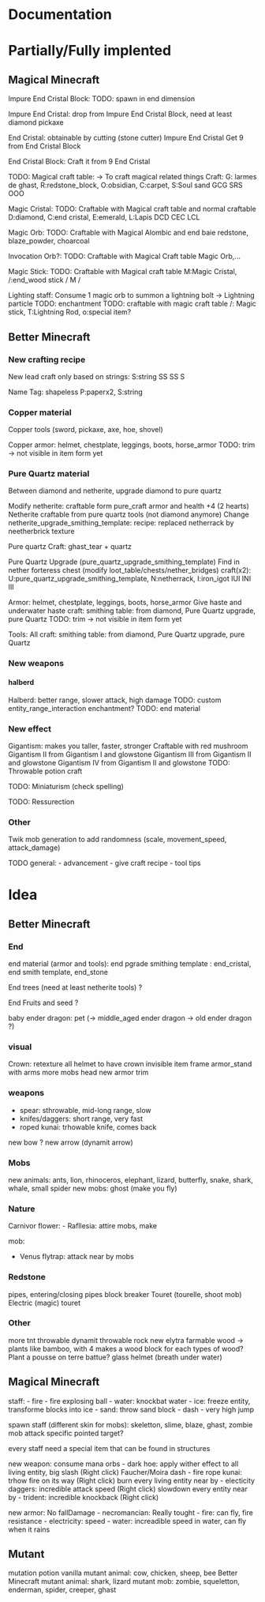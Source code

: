 # Documentation

# Partially/Fully implented

## Magical Minecraft

Impure End Cristal Block:
    TODO: spawn in end dimension

Impure End Cristal:
    drop from Impure End Cristal Block, need at least diamond pickaxe


End Cristal:
    obtainable by cutting (stone cutter) Impure End Cristal
    Get 9 from End Cristal Block


End Cristal Block:
    Craft it from 9 End Cristal


TODO: Magical craft table:
    -> To craft magical related things
    Craft:
        G: larmes de ghast, R:redstone_block, O:obsidian, C:carpet, S:Soul sand
        GCG
        SRS
        OOO


Magic Cristal:
    TODO: Craftable with Magical craft table and normal craftable
        D:diamond, C:end cristal, E:emerald, L:Lapis
        DCD
        CEC
        LCL


Magic Orb:
    TODO: Craftable with Magical Alombic and end baie
        redstone, blaze_powder, choarcoal

Invocation Orb?:
    TODO: Craftable with Magical Craft table
        Magic Orb,...


Magic Stick:
    TODO: Craftable with Magical craft table
        M:Magic Cristal, /:end_wood stick
            /
          M
        /


Lighting staff:
    Consume 1 magic orb to summon a lightning bolt
    -> Lightning particle
    TODO: enchantment
    TODO: craftable with magic craft table
        /: Magic stick, T:Lightning Rod, o:special item?



## Better Minecraft

### New crafting recipe

New lead craft only based on strings:
    S:string
     SS
     SS
    S

Name Tag: shapeless
    P:paperx2, S:string



### Copper material

Copper tools (sword, pickaxe, axe, hoe, shovel)

Copper armor: helmet, chestplate, leggings, boots, horse_armor
    TODO: trim -> not visible in item form yet


### Pure Quartz material

Between diamond and netherite, upgrade diamond to pure quartz

Modify netherite: craftable form pure_craft armor and health +4 (2 hearts)
Netherite craftable from pure quartz tools (not diamond anymore)
Change netherite_upgrade_smithing_template:
        recipe: replaced netherrack by neetherbrick
        texture


Pure quartz
    Craft: ghast_tear + quartz

Pure Quartz Upgrade (pure_quartz_upgrade_smithing_template) 
    Find in nether forteress chest (modify loot_table/chests/nether_bridges)
    craft(x2): U:pure_quartz_upgrade_smithing_template, N:netherrack, I:iron_igot
    IUI
    INI
    III


Armor: helmet, chestplate, leggings, boots, horse_armor
    Give haste and underwater haste
    craft: smithing table: from diamond, Pure Quartz upgrade, pure Quartz
    TODO: trim -> not visible in item form yet

Tools: All
    craft: smithing table: from diamond, Pure Quartz upgrade, pure Quartz

    



### New weapons

#### halberd

Halberd: better range, slower attack, high damage
    TODO: custom entity_range_interaction enchantment?
    TODO: end material




### New effect

Gigantism: makes you taller, faster, stronger
    Craftable with red mushroom
    Gigantism II from Gigantism I and glowstone
    Gigantism III from Gigantism II and glowstone
    Gigantism IV from Gigantism II and glowstone
    TODO: Throwable potion craft
    
TODO: Miniaturism (check spelling)

TODO: Ressurection


### Other
Twik mob generation to add randomness (scale, movement_speed, attack_damage)




TODO general:
    - advancement
    - give craft recipe
    - tool tips


# Idea

## Better Minecraft

### End

end material (armor and tools):
    end pgrade smithing template : end_cristal,  end smith template, end_stone

End trees (need at least netherite tools) ?

End Fruits and seed ?

baby ender dragon: pet (-> middle_aged ender dragon -> old ender dragon ?)


### visual
Crown: retexture all helmet to have crown
invisible item frame
armor_stand with arms
more mobs head
new armor trim


### weapons
- spear: sthrowable, mid-long range, slow
- knifes/daggers: short range, very fast
- roped kunai: trhowable knife, comes back

new bow ? new arrow (dynamit arrow)


### Mobs
new animals: ants, lion, rhinoceros, elephant, lizard, butterfly, snake, shark, whale, small spider
new mobs: ghost (make you fly)


### Nature

Carnivor flower:
    - Rafllesia: attire mobs, make 

mob:
- Venus flytrap: attack near by mobs


### Redstone
pipes, entering/closing pipes
block breaker
Touret (tourelle, shoot mob)
Electric (magic) touret


### Other
more tnt
throwable dynamit
throwable rock
new elytra
farmable wood -> plants like bamboo, with 4 makes a wood block for each types of wood?
    Plant a pousse on terre battue?
glass helmet (breath under water)



## Magical Minecraft

staff: 
    - fire
    - fire explosing ball
    - water: knockbat water
    - ice: freeze entity, transforme blocks into ice
    - sand: throw sand block
    - dash
    - very high jump

spawn staff (different skin for mobs): skeletton, slime, blaze, ghast, zombie mob attack specific pointed target?

every staff need a special item that can be found in structures

new weapon: consume mana orbs
    - dark hoe: apply wither effect to all living entity, big slash (Right click) Faucher/Moira dash 
    - fire rope kunai: trhow fire on its way (Right click) burn every living entity near by
    - electicity daggers: incredible attack speed (Right click) slowdown every entity near by
    - trident: incredible knockback (Right click) 

new armor:
    No fallDamage
    - necromancian: Really tought
    - fire: can fly, fire resistance
    - electricity: speed
    - water: increadible speed in water, can fly when it rains




## Mutant

mutation potion
vanilla mutant animal: cow, chicken, sheep, bee
Better Minecraft mutant animal: shark, lizard
mutant mob: zombie, squeletton, enderman, spider, creeper, ghast


